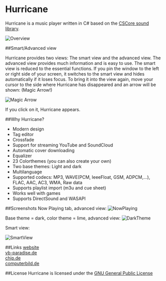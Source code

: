 Hurricane
==============

Hurricane is a music player written in C# based on the [CSCore sound library](https://cscore.codeplex.com/).

![Overview](http://fs2.directupload.net/images/150220/vp9sem88.png)

##Smart/Advanced view

Hurricane provides two views: The smart view and the advanced view. The advanced view provides much information and is easy to use. The smart view is reduced to the essential functions. If you pin the window to the left or right side of your screen, it switches to the smart view and hides automatically if it loses focus. To bring it into the view again, move your cursor to the side where Hurricane has disappeared and an arrow will be shown: (Magic Arrow!)

![Magic Arrow](http://www.vincentgri.de/hurricane/images/GitHub/magicArrow.png)

If you click on it, Hurricane appears.


##Why Hurricane?

 - Modern design
 - Tag editor
 - Crossfade
 - Support for streaming YouTube and SoundCloud
 - Automatic cover downloading
 - Equalizer
 - 23 Colorthemes (you can also create your own)
 - Two base themes: Light and dark
 - Multilanguage
 - Supported codecs: MP3, WAVE(PCM, IeeeFloat, GSM, ADPCM,…), FLAC, AAC, AC3, WMA, Raw data
 - Supports playlist import (m3u and cue sheet)
 - Works well with games
 - Supports DirectSound and WASAPI
 
 
##Screenshots
Now Playing tab, advanced view:
![NowPlaying](http://fs2.directupload.net/images/150220/nscgvlkp.png)

Base theme = dark, color theme = lime, advanced view:
![DarkTheme](http://fs1.directupload.net/images/150220/f4gosfmx.png)

Smart view:

![SmartView](http://fs2.directupload.net/images/150220/ulturivm.png)


##Links
[website](http://www.hurricaneproject.org/)
<br/>[vb-paradise.de](https://www.vb-paradise.de/index.php/Thread/108601-Hurricane)
<br/>[chip.de](http://www.chip.de/downloads/Hurricane_77588182.html)
<br/>[computerbild.de](http://www.computerbild.de/download/Hurricane-11742809.html)


##License
Hurricane is licensed under the [GNU General Public License](LICENSE.txt)
